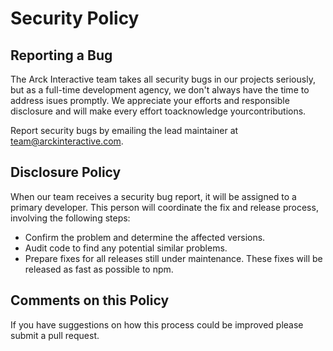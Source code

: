 # Security Policy

## Reporting a Bug

The Arck Interactive team takes all security bugs in our projects seriously, but as a
full-time development agency, we don't always have the time to address isues promptly.
We appreciate your efforts and responsible disclosure and will make every effort toacknowledge
yourcontributions.

Report security bugs by emailing the lead maintainer at team@arckinteractive.com.

## Disclosure Policy

When our  team receives a security bug report, it will be assigned to a primary developer. 
This person will coordinate the fix and release process, involving the following steps:

  * Confirm the problem and determine the affected versions.
  * Audit code to find any potential similar problems.
  * Prepare fixes for all releases still under maintenance. These fixes will be
    released as fast as possible to npm.

## Comments on this Policy

If you have suggestions on how this process could be improved please submit a
pull request.

